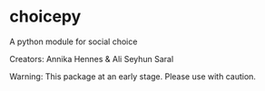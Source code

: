 # choicepy
A python module for social choice

Creators: Annika Hennes & Ali Seyhun Saral

Warning: This package at an early stage. Please use with caution. 


